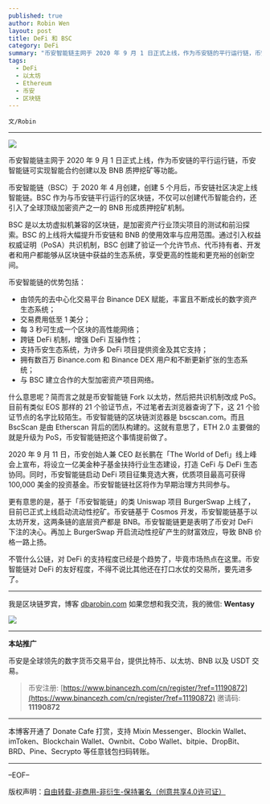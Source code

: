 ```yaml
---
published: true
author: Robin Wen
layout: post
title: DeFi 和 BSC
category: DeFi
summary: "币安智能链主网于 2020 年 9 月 1 日正式上线，作为币安链的平行运行链，币安智能链可实现智能合约创建以及 BNB 质押挖矿等功能。币安智能链（BSC）于 2020 年 4 月创建，创建 5 个月后，币安链社区决定上线智能链。BSC 作为与币安链平行运行的区块链，不仅可以创建代币智能合约，还引入了全球顶级加密资产之一的 BNB 形成质押挖矿机制。不管什么公链，对 DeFi 的支持程度已经是个趋势了，毕竟市场热点在这里。币安智能链对 DeFi 的友好程度，不得不说比其他还在打口水仗的交易所，要先进多了。"
tags:
  - DeFi
  - 以太坊
  - Ethereum
  - 币安
  - 区块链
---
```


`文/Robin`

***

![](https://cdn.dbarobin.com/j0kswbg.png)

币安智能链主网于 2020 年 9 月 1 日正式上线，作为币安链的平行运行链，币安智能链可实现智能合约创建以及 BNB 质押挖矿等功能。

币安智能链（BSC）于 2020 年 4 月创建，创建 5 个月后，币安链社区决定上线智能链。BSC 作为与币安链平行运行的区块链，不仅可以创建代币智能合约，还引入了全球顶级加密资产之一的 BNB 形成质押挖矿机制。

BSC 是以太坊虚拟机兼容的区块链，是加密资产行业顶尖项目的测试和前沿探索。BSC 的上线将大幅提升币安链和 BNB 的使用效率与应用范围。通过引入权益权威证明（PoSA）共识机制，BSC 创建了验证一个允许节点、代币持有者、开发者和用户都能够从区块链中获益的生态系统，享受更高的性能和更充裕的创新空间。

币安智能链的优势包括：

* 由领先的去中心化交易平台 Binance DEX 赋能，丰富且不断成长的数字资产生态系统；
* 交易费用低至 1 美分；
* 每 3 秒可生成一个区块的高性能网络；
* 跨链 DeFi 机制，增强 DeFi 互操作性；
* 支持币安生态系统，为许多 DeFi 项目提供资金及其它支持；
* 拥有数百万 Binance.com 和 Binance DEX 用户和不断更新扩张的生态系统；
* 与 BSC 建立合作的大型加密资产项目网络。

什么意思呢？简而言之就是币安智能链 Fork 以太坊，然后把共识机制改成 PoS。目前有类似 EOS 那样的 21 个验证节点，不过笔者去浏览器查询了下，这 21 个验证节点的名字比较陌生。币安智能链的区块链浏览器是 bscscan.com。而且 BscScan 是由 Etherscan 背后的团队构建的。这就有意思了，ETH 2.0 主要做的就是升级为 PoS，币安智能链把这个事情提前做了。

2020 年 9 月 11 日，币安创始人兼 CEO 赵长鹏在「The World of Defi」线上峰会上宣布，将设立一亿美金种子基金扶持行业生态建设，打造 CeFi 与 DeFi 生态协同。同时，币安智能链启动 DeFi 项目征集竞选大赛，优质项目最高可获得 100,000 美金的投资基金。币安智能链社区将作为早期治理方共同参与。

更有意思的是，基于「币安智能链」的类 Uniswap 项目 BurgerSwap 上线了，目前已正式上线启动流动性挖矿。币安链基于 Cosmos 开发，币安智能链基于以太坊开发，这两条链的底层资产都是 BNB。币安智能链更是表明了币安对 DeFi 下注的决心。再加上 BurgerSwap 开启流动性挖矿产生的财富效应，导致 BNB 价格一路上扬。

不管什么公链，对 DeFi 的支持程度已经是个趋势了，毕竟市场热点在这里。币安智能链对 DeFi 的友好程度，不得不说比其他还在打口水仗的交易所，要先进多了。

***

我是区块链罗宾，博客 [dbarobin.com](https://dbarobin.com/)
如果您想和我交流，我的微信: **Wentasy**

![](https://cdn.dbarobin.com/v4yywe2.png)

***

**本站推广**

币安是全球领先的数字货币交易平台，提供比特币、以太坊、BNB 以及 USDT 交易。

> 币安注册: [https://www.binancezh.com/cn/register/?ref=11190872](https://www.binancezh.com/cn/register/?ref=11190872)
> 邀请码: **11190872**

***

本博客开通了 Donate Cafe 打赏，支持 Mixin Messenger、Blockin Wallet、imToken、Blockchain Wallet、Ownbit、Cobo Wallet、bitpie、DropBit、BRD、Pine、Secrypto 等任意钱包扫码转账。

<center>
    <div class="--donate-button"
         data-button-id="f8b9df0d-af9a-460d-8258-d3f435445075"
    ></div>
</center>

***

–EOF–

版权声明：[自由转载-非商用-非衍生-保持署名（创意共享4.0许可证）](http://creativecommons.org/licenses/by-nc-nd/4.0/deed.zh)